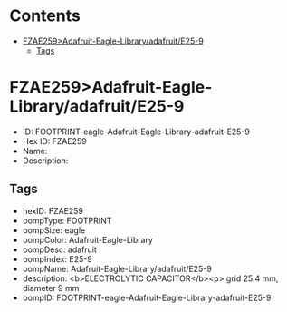



Contents
========

* [FZAE259>Adafruit-Eagle-Library/adafruit/E25-9](#fzae259adafruit-eagle-libraryadafruite25-9)
	* [Tags](#tags)

# FZAE259>Adafruit-Eagle-Library/adafruit/E25-9

- ID: FOOTPRINT-eagle-Adafruit-Eagle-Library-adafruit-E25-9
- Hex ID: FZAE259
- Name: 
- Description: 

## Tags

- hexID: FZAE259
- oompType: FOOTPRINT
- oompSize: eagle
- oompColor: Adafruit-Eagle-Library
- oompDesc: adafruit
- oompIndex: E25-9
- oompName: Adafruit-Eagle-Library/adafruit/E25-9
- description: &lt;b&gt;ELECTROLYTIC CAPACITOR&lt;/b&gt;&lt;p&gt;
grid 25.4 mm, diameter 9 mm
- oompID: FOOTPRINT-eagle-Adafruit-Eagle-Library-adafruit-E25-9
